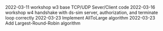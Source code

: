 2022-03-11 workshop w3 base TCP/UDP Sever/Client code
2022-03-16 workshop w4 handshake with ds-sim server, authorization, and terminate loop correctly
2022-03-23 Implement AllToLarge algorithm
2022-03-23 Add Largest-Round-Robin algorithm
